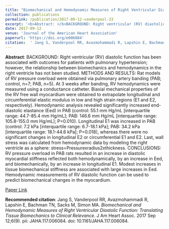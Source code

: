 ```yaml
--- 
title: "Biomechanical and Hemodynamic Measures of Right Ventricular Diastolic Function: Translating Tissue Biomechanics to Clinical Relevance." 
collection: publications 
permalink: /publication/2017-09-12-vanderpool-33 
excerpt: '<b>Abstract: </b>BACKGROUND: Right ventricular (RV) diastolic function has been associated with outcomes for patients with pulmonary hypertension; however, the relationship between biomechanics and hemodynamics in the right ventricle has not been studied. METHODS AND RESULTS: Rat models of RV pressure overload were obtained via pulmonary artery banding [...]' 
date: 2017-09-12 
venue: 'Journal of the American Heart Association' 
paperurl: 'https://doi.org/e006084' 
citation:  ' Jang S, Vanderpool RR, Avazmohammadi R, Lapshin E, Bachman TN, Sacks M, Simon MA. <i>Biomechanical and Hemodynamic Measures of Right Ventricular Diastolic Function: Translating Tissue Biomechanics to Clinical Relevance.</i> J Am Heart Assoc. 2017 Sep 12;6(9). pii: JAHA.117.006084. doi: 10.1161/JAHA.117.006084.' 
--- 
```

<b>Abstract</b>:  BACKGROUND: Right ventricular (RV) diastolic function has been associated with outcomes for patients with pulmonary hypertension; however, the relationship between biomechanics and hemodynamics in the right ventricle has not been studied. METHODS AND RESULTS: Rat models of RV pressure overload were obtained via pulmonary artery banding (PAB; control, n=7; PAB, n=5). At 3 weeks after banding, RV hemodynamics were measured using a conductance catheter. Biaxial mechanical properties of the RV free wall myocardium were obtained to extrapolate longitudinal and circumferential elastic modulus in low and high strain regions (E1 and E2, respectively). Hemodynamic analysis revealed significantly increased end-diastolic elastance (Eed) in PAB (control: 55.1 mm Hg/mL [interquartile range: 44.7-85.4 mm Hg/mL]; PAB: 146.6 mm Hg/mL [interquartile range: 105.8-155.0 mm Hg/mL]; P=0.010). Longitudinal E1 was increased in PAB (control: 7.2 kPa [interquartile range: 6.7-18.1 kPa]; PAB: 34.2 kPa [interquartile range: 18.1-44.6 kPa]; P=0.018), whereas there were no significant changes in longitudinal E2 or circumferential E1 and E2. Last, wall stress was calculated from hemodynamic data by modeling the right ventricle as a sphere: stress=Pressurexradius2xthickness. CONCLUSIONS: RV pressure overload in PAB rats resulted in an increase in diastolic myocardial stiffness reflected both hemodynamically, by an increase in Eed, and biomechanically, by an increase in longitudinal E1. Modest increases in tissue biomechanical stiffness are associated with large increases in Eed. Hemodynamic measurements of RV diastolic function can be used to predict biomechanical changes in the myocardium.  
 
[Paper Link](https://doi.org/e006084) 
 
<b>Recommended citation</b>:  Jang S, Vanderpool RR, Avazmohammadi R, Lapshin E, Bachman TN, Sacks M, Simon MA. <i>Biomechanical and Hemodynamic Measures of Right Ventricular Diastolic Function: Translating Tissue Biomechanics to Clinical Relevance.</i> J Am Heart Assoc. 2017 Sep 12;6(9). pii: JAHA.117.006084. doi: 10.1161/JAHA.117.006084. 
